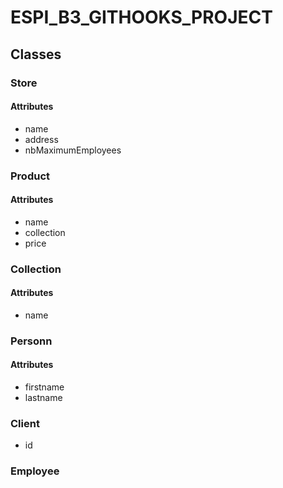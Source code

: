 # ESPI_B3_GITHOOKS_PROJECT

## Classes
### Store
#### Attributes
- name
- address
- nbMaximumEmployees

### Product
#### Attributes
- name
- collection
- price

### Collection
#### Attributes
- name

### Personn
#### Attributes
- firstname
- lastname

### Client
- id

### Employee